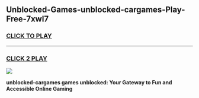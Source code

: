 
## Unblocked-Games-unblocked-cargames-Play-Free-7xwl7
<h3>
<a href="https://premium76.site?title=unblocked-cargames&ref=21A">CLICK TO PLAY</a></h3>
<hr>

<h3>
<a href="https://premium76.site?title=unblocked-cargames&ref=21A">CLICK 2 PLAY</a>
  
</h3>

<a href="https://premium76.site?title=unblocked-cargames&ref=21A"><img src="https://clearcache.store/games.png"></a>


**unblocked-cargames games unblocked: Your Gateway to Fun and Accessible Online Gaming**
